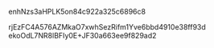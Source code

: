 enhNzs3aHPLK5on84c922a325c6896c8

rjEzFC4A576AZMkaO7xwhSezRifm1Yve6bbd4910e38ff93d
ekoOdL7NR8lBFIy0E+JF30a663ee9f829ad2
